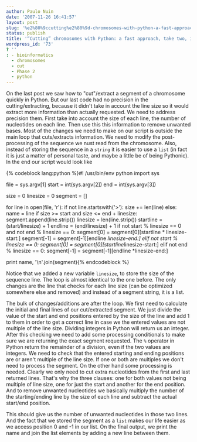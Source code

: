 ```yaml
---
author: Paulo Nuin
date: '2007-11-26 16:41:57'
layout: post
slug: '%e2%80%9ccutting%e2%80%9d-chromosomes-with-python-a-fast-approach-take-two-including-precision'
status: publish
title: '“Cutting” chromosomes with Python: a fast approach, take two, including precision'
wordpress_id: '73'
? ''
: - bioinformatics
  - chromosomes
  - cut
  - Phase 2
  - python
---
```


On the last post we saw how to "cut"/extract a segment of a chromosome
quickly in Python. But our last code had no precision in the
cutting/extracting, because it didn't take in account the line size so
it would extract more information than actually requested. We need to
address precision them. First take into account the size of each line,
the number of nucleotides on each line. Then use this this information
to remove unwanted bases. Most of the changes we need to make on our
script is outside the main loop that cuts/extracts information. We need
to modify the post-processing of the sequence we nust read from the
chromosome. Also, instead of storing the sequence in a `string` it is
easier to use a `list` (in fact it is just a matter of personal taste,
and maybe a little be of being Pythonic). In the end our script would
look like 


{% codeblock lang:python %}#! /usr/bin/env python
import sys

file = sys.argv[1] 
start = int(sys.argv[2]) 
end = int(sys.argv[3])

size = 0 
linesize = 0 
segment = [] 

for line in open(file, 'r'): 
	if not line.startswith('\>'): 
		size += len(line) 
	else: 
		name = line 
		if size >= start and size <= end + linesize: 
			segment.append(line.strip()) 
			linesize = len(line.strip())
			startline = (start/linesize) + 1 
			endline = (end/linesize) + 1 
		if not start % linesize == 0 and not end % linesize == 0: 
			segment[0] = segment[0][startline * linesize-start:] 
			segment[-1] = segment[-1][endline *linesize-end:] 
		elif not start % linesize == 0:
			segment[0] = segment[0][startline*linesize-start:] 
		elif not end % linesize == 0: 
			segment[-1] = segment[-1][endline *linesize-end:]

print name, '\n'.join(segment){% endcodeblock %}


Notice that we added a new
variable `linesize`, to store the size of the sequence line. The loop is
almost identical to the one before. The only changes are the line that
checks for each line size (can be optimized somewhere else and removed)
and instead of a segment string, it is a list. 

The bulk of
changes/additions are after the loop. We first need to calculate the
initial and final lines of our cut/extracted segment. We just divide the
value of the start and end positions entered by the size of the line and
add 1 to them in order to get a correct line in case we the entered
values are not multiple of the line size. Dividing integers in Python
will return us an integer. After this checking we need to add some
processing conditionals to make sure we are returning the exact segment
requested. The `%` operator in Python return the remainder of a
division, even if the two values are integers. We need to check that the
entered starting and ending positions are or aren't multiple of the line
size. If one or both are multiples we don't need to process the segment.
On the other hand some processing is needed. Clearly we only need to cut
extra nucleotides from the first and last returned lines. That's why the
three clauses: one for both values not being multiple of line size, one
for just the start and another for the end position. And to remove
unwanted nucleotides we basically multiply the number of the
starting/ending line by the size of each line and subtract the actual
start/end position. 

This should give us the number of unwanted
nucleotides in those two lines. And the fact that we stored the segment
as a `list` makes our life easier as we access position 0 and -1 in our
list. On the final output, we print the name and join the list elements
by adding a new line between them.
